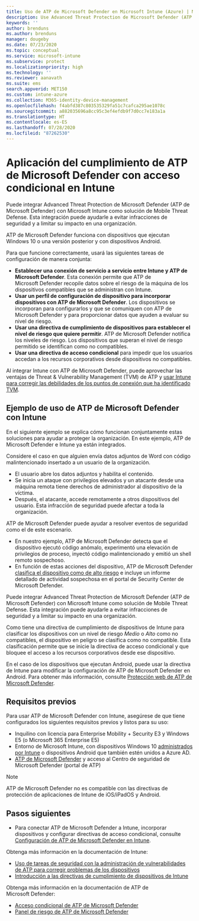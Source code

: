 ```yaml
---
title: Uso de ATP de Microsoft Defender en Microsoft Intune (Azure) | Microsoft Docs
description: Use Advanced Threat Protection de Microsoft Defender (ATP de Microsoft Defender) con Intune. Puede instalar, configurar e incorporar ATP en sus dispositivos de Intune, y usar una evaluación de riesgos de ATP de dispositivos con las directivas de cumplimiento y acceso condicional de los dispositivos de Intune para proteger los recursos de red.
keywords: ''
author: brenduns
ms.author: brenduns
manager: dougeby
ms.date: 07/23/2020
ms.topic: conceptual
ms.service: microsoft-intune
ms.subservice: protect
ms.localizationpriority: high
ms.technology: ''
ms.reviewer: aanavath
ms.suite: ems
search.appverid: MET150
ms.custom: intune-azure
ms.collection: M365-identity-device-management
ms.openlocfilehash: f4abfd387c803535329fa51c7cafca295ae1078c
ms.sourcegitcommit: a882035696a8cc95c3ef4efdb9f7d0cc7e183a1a
ms.translationtype: HT
ms.contentlocale: es-ES
ms.lasthandoff: 07/28/2020
ms.locfileid: "87262530"
---
```

# <a name="enforce-compliance-for-microsoft-defender-atp-with-conditional-access-in-intune"></a>Aplicación del cumplimiento de ATP de Microsoft Defender con acceso condicional en Intune

Puede integrar Advanced Threat Protection de Microsoft Defender (ATP de Microsoft Defender) con Microsoft Intune como solución de Mobile Threat Defense. Esta integración puede ayudarle a evitar infracciones de seguridad y a limitar su impacto en una organización.

ATP de Microsoft Defender funciona con dispositivos que ejecutan Windows 10 o una versión posterior y con dispositivos Android.

Para que funcione correctamente, usará las siguientes tareas de configuración de manera conjunta:

- **Establecer una conexión de servicio a servicio entre Intune y ATP de Microsoft Defender**. Esta conexión permite que ATP de Microsoft Defender recopile datos sobre el riesgo de la máquina de los dispositivos compatibles que se administran con Intune.
- **Usar un perfil de configuración de dispositivo para incorporar dispositivos con ATP de Microsoft Defender**. Los dispositivos se incorporan para configurarlos y que se comuniquen con ATP de Microsoft Defender y para proporcionar datos que ayuden a evaluar su nivel de riesgo.
- **Usar una directiva de cumplimiento de dispositivos para establecer el nivel de riesgo que quiere permitir**. ATP de Microsoft Defender notifica los niveles de riesgo. Los dispositivos que superan el nivel de riesgo permitido se identifican como no compatibles.
- **Usar una directiva de acceso condicional** para impedir que los usuarios accedan a los recursos corporativos desde dispositivos no compatibles.

Al integrar Intune con ATP de Microsoft Defender, puede aprovechar las ventajas de Threat & Vulnerability Management (TVM) de ATP y [usar Intune para corregir las debilidades de los puntos de conexión que ha identificado TVM](atp-manage-vulnerabilities.md).

## <a name="example-of-using-microsoft-defender-atp-with-intune"></a>Ejemplo de uso de ATP de Microsoft Defender con Intune

En el siguiente ejemplo se explica cómo funcionan conjuntamente estas soluciones para ayudar a proteger la organización. En este ejemplo, ATP de Microsoft Defender e Intune ya están integrados.

Considere el caso en que alguien envía datos adjuntos de Word con código malintencionado insertado a un usuario de la organización.

- El usuario abre los datos adjuntos y habilita el contenido.
- Se inicia un ataque con privilegios elevados y un atacante desde una máquina remota tiene derechos de administrador al dispositivo de la víctima.
- Después, el atacante, accede remotamente a otros dispositivos del usuario. Esta infracción de seguridad puede afectar a toda la organización.

ATP de Microsoft Defender puede ayudar a resolver eventos de seguridad como el de este escenario.

- En nuestro ejemplo, ATP de Microsoft Defender detecta que el dispositivo ejecutó código anómalo, experimentó una elevación de privilegios de proceso, inyectó código malintencionado y emitió un shell remoto sospechoso.
- En función de estas acciones del dispositivo, ATP de Microsoft Defender [clasifica el dispositivo como de alto riesgo](https://docs.microsoft.com/windows/security/threat-protection/microsoft-defender-atp/alerts-queue#severity) e incluye un informe detallado de actividad sospechosa en el portal de Security Center de Microsoft Defender.

Puede integrar Advanced Threat Protection de Microsoft Defender (ATP de Microsoft Defender) con Microsoft Intune como solución de Mobile Threat Defense. Esta integración puede ayudarle a evitar infracciones de seguridad y a limitar su impacto en una organización.

Como tiene una directiva de cumplimiento de dispositivos de Intune para clasificar los dispositivos con un nivel de riesgo *Medio* o *Alto* como no compatibles, el dispositivo en peligro se clasifica como no compatible. Esta clasificación permite que se inicie la directiva de acceso condicional y que bloquee el acceso a los recursos corporativos desde ese dispositivo.

En el caso de los dispositivos que ejecutan Android, puede usar la directiva de Intune para modificar la configuración de ATP de Microsoft Defender en Android. Para obtener más información, consulte [Protección web de ATP de Microsoft Defender](../protect/advanced-threat-protection-manage-android.md).

## <a name="prerequisites"></a>Requisitos previos

Para usar ATP de Microsoft Defender con Intune, asegúrese de que tiene configurados los siguientes requisitos previos y listos para su uso:

- Inquilino con licencia para Enterprise Mobility + Security E3 y Windows E5 (o Microsoft 365 Enterprise E5)
- Entorno de Microsoft Intune, con dispositivos Windows 10 [administrados por Intune](../enrollment/windows-enroll.md) o dispositivos Android que también estén unidos a Azure AD.
- [ATP de Microsoft Defender](https://docs.microsoft.com/windows/security/threat-protection/microsoft-defender-atp/microsoft-defender-advanced-threat-protection) y acceso al Centro de seguridad de Microsoft Defender (portal de ATP)

> [!NOTE]
> ATP de Microsoft Defender no es compatible con las directivas de protección de aplicaciones de Intune de iOS/iPadOS y Android.

## <a name="next-steps"></a>Pasos siguientes

- Para conectar ATP de Microsoft Defender a Intune, incorporar dispositivos y configurar directivas de acceso condicional, consulte [Configuración de ATP de Microsoft Defender en Intune](../protect/advanced-threat-protection-configure.md).

Obtenga más información en la documentación de Intune:

- [Uso de tareas de seguridad con la administración de vulnerabilidades de ATP para corregir problemas de los dispositivos](atp-manage-vulnerabilities.md)
- [Introducción a las directivas de cumplimiento de dispositivos de Intune](device-compliance-get-started.md)

Obtenga más información en la documentación de ATP de Microsoft Defender:

- [Acceso condicional de ATP de Microsoft Defender](https://docs.microsoft.com/windows/security/threat-protection/microsoft-defender-atp/conditional-access)
- [Panel de riesgo de ATP de Microsoft Defender](https://docs.microsoft.com/windows/security/threat-protection/microsoft-defender-atp/security-operations-dashboard)
